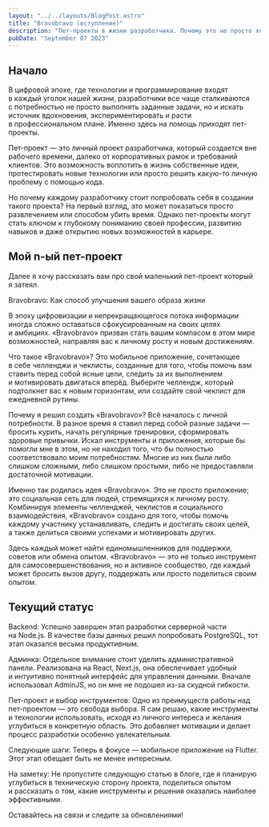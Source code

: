 ```yaml
---
layout: "../../layouts/BlogPost.astro"
title: "Bravobravo (вступление)"
description: "Пет-проекты в жизни разработчика. Почему это не просто хобби, а важный этап в профессиональном росте?"
pubDate: "September 07 2023"
---
```


## Начало

В&nbsp;цифровой эпохе, где технологии и&nbsp;программирование входят в&nbsp;каждый уголок нашей жизни, разработчики все чаще сталкиваются с&nbsp;потребностью не&nbsp;просто выполнять заданные задачи, но&nbsp;и&nbsp;искать источник вдохновения, экспериментировать и&nbsp;расти в&nbsp;профессиональном плане. Именно здесь на&nbsp;помощь приходят пет-проекты.

Пет-проект&nbsp;&mdash; это личный проект разработчика, который создается вне рабочего времени, далеко от&nbsp;корпоративных рамок и&nbsp;требований клиентов. Это возможность воплотить в&nbsp;жизнь собственные идеи, протестировать новые технологии или просто решить какую-то личную проблему с&nbsp;помощью кода.

Но&nbsp;почему каждому разработчику стоит попробовать себя в&nbsp;создании такого проекта? На&nbsp;первый взгляд, это может показаться просто развлечением или способом убить время. Однако пет-проекты могут стать ключом к&nbsp;глубокому пониманию своей профессии, развитию навыков и&nbsp;даже открытию новых возможностей в&nbsp;карьере.

## Мой n-ый пет-проект

Далее я&nbsp;хочу рассказать вам про свой маленький пет-проект который я&nbsp;затеял. 

Bravobravo: Как способ улучшения вашего образа жизни

В&nbsp;эпоху цифровизации и&nbsp;непрекращающегося потока информации иногда сложно оставаться сфокусированным на&nbsp;своих целях и&nbsp;амбициях. &laquo;Bravobravo&raquo; призван стать вашим компасом в&nbsp;этом мире возможностей, направляя вас к&nbsp;личному росту и&nbsp;новым достижениям.

Что такое &laquo;Bravobravo&raquo;? Это мобильное приложение, сочетающее в&nbsp;себе челленджи и&nbsp;чеклисты, созданные для того, чтобы помочь вам ставить перед собой ясные цели, следить за&nbsp;их&nbsp;выполнением и&nbsp;мотивировать двигаться вперёд. Выберите челлендж, который подтолкнет вас к&nbsp;новым горизонтам, или создайте свой чеклист для ежедневной рутины.

Почему я&nbsp;решил создать &laquo;Bravobravo&raquo;? Всё началось с&nbsp;личной потребности. В&nbsp;разное время я&nbsp;ставил перед собой разные задачи&nbsp;&mdash; бросить курить, начать регулярные тренировки, сформировать здоровые привычки. Искал инструменты и&nbsp;приложения, которые&nbsp;бы помогли мне в&nbsp;этом, но&nbsp;не&nbsp;находил того, что&nbsp;бы полностью соответствовало моим потребностям. Многие из&nbsp;них были либо слишком сложными, либо слишком простыми, либо не&nbsp;предоставляли достаточной мотивации.

Именно так родилась идея &laquo;Bravobravo&raquo;. Это не&nbsp;просто приложение; это социальная сеть для людей, стремящихся к&nbsp;личному росту. Комбинируя элементы челленджей, чеклистов и&nbsp;социального взаимодействия, &laquo;Bravobravo&raquo; создано для того, чтобы помочь каждому участнику устанавливать, следить и&nbsp;достигать своих целей, а&nbsp;также делиться своими успехами и&nbsp;мотивировать других.

Здесь каждый может найти единомышленников для поддержки, советов или обмена опытом. &laquo;Bravobravo&raquo;&nbsp;&mdash; это не&nbsp;только инструмент для самосовершенствования, но&nbsp;и&nbsp;активное сообщество, где каждый может бросить вызов другу, поддержать или просто поделиться своим опытом.

## Текущий статус

Backend: Успешно завершен этап разработки серверной части на&nbsp;Node.js. В&nbsp;качестве базы данных решил попробовать PostgreSQL, тот этап оказался весьма продуктивным.

Админка: Отдельное внимание стоит уделить административной панели. Реализована на&nbsp;React, Next.js, она обеспечивает удобный и&nbsp;интуитивно понятный интерфейс для управления данными. Вначале использовал AdminJS, но&nbsp;он&nbsp;мне не&nbsp;подошел из-за скудной гибкости.

Пет-проект и&nbsp;выбор инструментов: Одно из&nbsp;преимуществ работы над пет-проектом&nbsp;&mdash; это свобода выбора. Я&nbsp;сам решаю, какие инструменты и&nbsp;технологии использовать, исходя из&nbsp;личного интереса и&nbsp;желания углубиться в&nbsp;конкретную область. Это добавляет мотивации и&nbsp;делает процесс разработки особенно увлекательным.

Следующие шаги: Теперь в&nbsp;фокусе&nbsp;&mdash; мобильное приложение на&nbsp;Flutter. Этот этап обещает быть не&nbsp;менее интересным.

На&nbsp;заметку: Не&nbsp;пропустите следующую статью в&nbsp;блоге, где я&nbsp;планирую углубиться в&nbsp;техническую сторону проекта, поделиться опытом и&nbsp;рассказать о&nbsp;том, какие инструменты и&nbsp;решения оказались наиболее эффективными.

Оставайтесь на&nbsp;связи и&nbsp;следите за&nbsp;обновлениями!